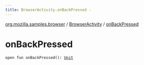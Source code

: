 ```yaml
---
title: BrowserActivity.onBackPressed - 
---
```


[org.mozilla.samples.browser](../index.html) / [BrowserActivity](index.html) / [onBackPressed](./on-back-pressed.html)

# onBackPressed

`open fun onBackPressed(): `[`Unit`](https://kotlinlang.org/api/latest/jvm/stdlib/kotlin/-unit/index.html)